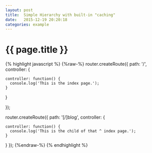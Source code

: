 ```yaml
---
layout: post
title:  Simple Hierarchy with built-in "caching"
date:   2015-12-19 20:20:18
categories: example
---
```



<div class="panel">
  <div class="panel-heading">
    <h1 class="title text-center">{{ page.title }}</h1>
  </div>
  <div class="panel-body">
{% highlight javascript %}
{%raw-%}
router.createRoute({
  path: '/',
  controller: {

    controller: function() {
      console.log('This is the index page.');
    }

  }

});

router.createRoute({
  path: '[/]blog',
  controller: {

    controller: function() {
      console.log('This is the child of that ^ index page.');
    }

  }
});
{%endraw-%}
{% endhighlight %}
  </div>
</div>